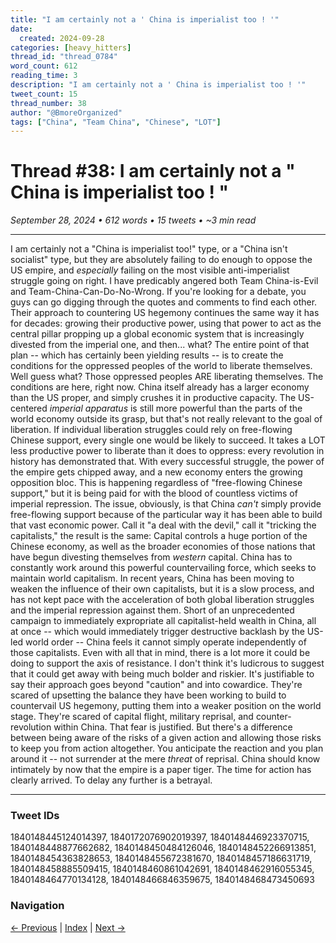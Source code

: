 ```yaml
---
title: "I am certainly not a ' China is imperialist too ! '"
date:
  created: 2024-09-28
categories: [heavy_hitters]
thread_id: "thread_0784"
word_count: 612
reading_time: 3
description: "I am certainly not a ' China is imperialist too ! '"
tweet_count: 15
thread_number: 38
author: "@BmoreOrganized"
tags: ["China", "Team China", "Chinese", "LOT"]
---
```

# Thread #38: I am certainly not a " China is imperialist too ! "

*September 28, 2024 • 612 words • 15 tweets • ~3 min read*

---

I am certainly not a "China is imperialist too!" type, or a "China isn't socialist" type, but they are absolutely failing to do enough to oppose the US empire, and *especially* failing on the most visible anti-imperialist struggle going on right. I have predicably angered both Team China-is-Evil and Team-China-Can-Do-No-Wrong. If you're looking for a debate, you guys can go digging through the quotes and comments to find each other. Their approach to countering US hegemony continues the same way it has for decades: growing their productive power, using that power to act as the central pillar propping up a global economic system that is increasingly divested from the imperial one, and then... what? The entire point of that plan -- which has certainly been yielding results -- is to create the conditions for the oppressed peoples of the world to liberate themselves. Well guess what? Those oppressed peoples ARE liberating themselves. The conditions are here, right now. China itself already has a larger economy than the US proper, and simply crushes it in productive capacity. The US-centered *imperial apparatus* is still more powerful than the parts of the world economy outside its grasp, but that's not really relevant to the goal of liberation. If individual liberation struggles could rely on free-flowing Chinese support, every single one would be likely to succeed. It takes a LOT less productive power to liberate than it does to oppress: every revolution in history has demonstrated that. With every successful struggle, the power of the empire gets chipped away, and a new economy enters the growing opposition bloc. This is happening regardless of "free-flowing Chinese support," but it is being paid for with the blood of countless victims of imperial repression. The issue, obviously, is that China *can't* simply provide free-flowing support because of the particular way it has been able to build that vast economic power. Call it "a deal with the devil," call it "tricking the capitalists," the result is the same: Capital controls a huge portion of the Chinese economy, as well as the broader economies of those nations that have begun divesting themselves from *western* capital. China has to constantly work around this powerful countervailing force, which seeks to maintain world capitalism. In recent years, China has been moving to weaken the influence of their own capitalists, but it is a slow process, and has not kept pace with the acceleration of both global liberation struggles and the imperial repression against them. Short of an unprecedented campaign to immediately expropriate all capitalist-held wealth in China, all at once -- which would immediately trigger destructive backlash by the US-led world order -- China feels it cannot simply operate independently of those capitalists. Even with all that in mind, there is a lot more it could be doing to support the axis of resistance. I don't think it's ludicrous to suggest that it could get away with being much bolder and riskier. It's justifiable to say their approach goes beyond "caution" and into cowardice. They're scared of upsetting the balance they have been working to build to countervail US hegemony, putting them into a weaker position on the world stage. They're scared of capital flight, military reprisal, and counter-revolution within China. That fear is justified. But there's a difference between being aware of the risks of a given action and allowing those risks to keep you from action altogether. You anticipate the reaction and you plan around it -- not surrender at the mere *threat* of reprisal. China should know intimately by now that the empire is a paper tiger. The time for action has clearly arrived. To delay any further is a betrayal.

---

### Tweet IDs
1840148445124014397, 1840172076902019397, 1840148446923370715, 1840148448877662682, 1840148450484126046, 1840148452266913851, 1840148454363828653, 1840148455672381670, 1840148457186631719, 1840148458885509415, 1840148460861042691, 1840148462916055345, 1840148464770134128, 1840148466846359675, 1840148468473450693

### Navigation
[← Previous](037-*.md) | [Index](index.md) | [Next →](039-*.md)
